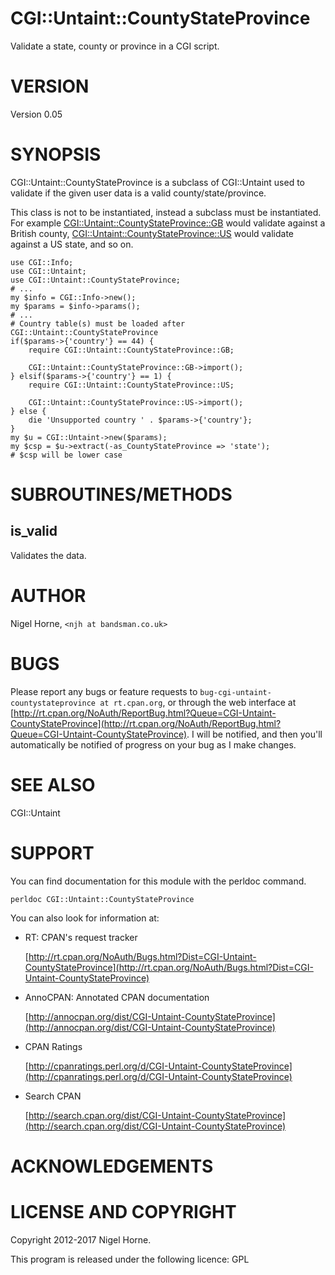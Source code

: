 # CGI::Untaint::CountyStateProvince

Validate a state, county or province in a
CGI script.

# VERSION

Version 0.05

# SYNOPSIS

CGI::Untaint::CountyStateProvince is a subclass of CGI::Untaint used to
validate if the given user data is a valid county/state/province.

This class is not to be instantiated, instead a subclass must be
instantiated. For example [CGI::Untaint::CountyStateProvince::GB](https://metacpan.org/pod/CGI::Untaint::CountyStateProvince::GB) would
validate against a British county, [CGI::Untaint::CountyStateProvince::US](https://metacpan.org/pod/CGI::Untaint::CountyStateProvince::US)
would validate against a US state, and so on.

    use CGI::Info;
    use CGI::Untaint;
    use CGI::Untaint::CountyStateProvince;
    # ...
    my $info = CGI::Info->new();
    my $params = $info->params();
    # ...
    # Country table(s) must be loaded after CGI::Untaint::CountyStateProvince
    if($params->{'country'} == 44) {
        require CGI::Untaint::CountyStateProvince::GB;

        CGI::Untaint::CountyStateProvince::GB->import();
    } elsif($params->{'country'} == 1) {
        require CGI::Untaint::CountyStateProvince::US;

        CGI::Untaint::CountyStateProvince::US->import();
    } else {
        die 'Unsupported country ' . $params->{'country'};
    }
    my $u = CGI::Untaint->new($params);
    my $csp = $u->extract(-as_CountyStateProvince => 'state');
    # $csp will be lower case

# SUBROUTINES/METHODS

## is\_valid

Validates the data.

# AUTHOR

Nigel Horne, `<njh at bandsman.co.uk>`

# BUGS

Please report any bugs or feature requests to `bug-cgi-untaint-countystateprovince at rt.cpan.org`, or through
the web interface at [http://rt.cpan.org/NoAuth/ReportBug.html?Queue=CGI-Untaint-CountyStateProvince](http://rt.cpan.org/NoAuth/ReportBug.html?Queue=CGI-Untaint-CountyStateProvince).  I will be notified, and then you'll
automatically be notified of progress on your bug as I make changes.

# SEE ALSO

CGI::Untaint

# SUPPORT

You can find documentation for this module with the perldoc command.

    perldoc CGI::Untaint::CountyStateProvince

You can also look for information at:

- RT: CPAN's request tracker

    [http://rt.cpan.org/NoAuth/Bugs.html?Dist=CGI-Untaint-CountyStateProvince](http://rt.cpan.org/NoAuth/Bugs.html?Dist=CGI-Untaint-CountyStateProvince)

- AnnoCPAN: Annotated CPAN documentation

    [http://annocpan.org/dist/CGI-Untaint-CountyStateProvince](http://annocpan.org/dist/CGI-Untaint-CountyStateProvince)

- CPAN Ratings

    [http://cpanratings.perl.org/d/CGI-Untaint-CountyStateProvince](http://cpanratings.perl.org/d/CGI-Untaint-CountyStateProvince)

- Search CPAN

    [http://search.cpan.org/dist/CGI-Untaint-CountyStateProvince](http://search.cpan.org/dist/CGI-Untaint-CountyStateProvince)

# ACKNOWLEDGEMENTS

# LICENSE AND COPYRIGHT

Copyright 2012-2017 Nigel Horne.

This program is released under the following licence: GPL
